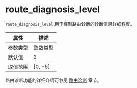 # route_diagnosis_level

`route_diagnosis_level` 用于控制路由诊断的诊断信息详细程度。

|  属性    | 描述     |
|----------|---------|
| 参数类型 | 整数类型        |
| 默认值   | 2    |
| 取值范围 | [0, -5]  |

路由诊断功能的详细介绍可参见 [路由诊断](../../900.o-m-guide/400.routing-diagnosis/100.overview-of-routing-diagnosis.md) 章节。
